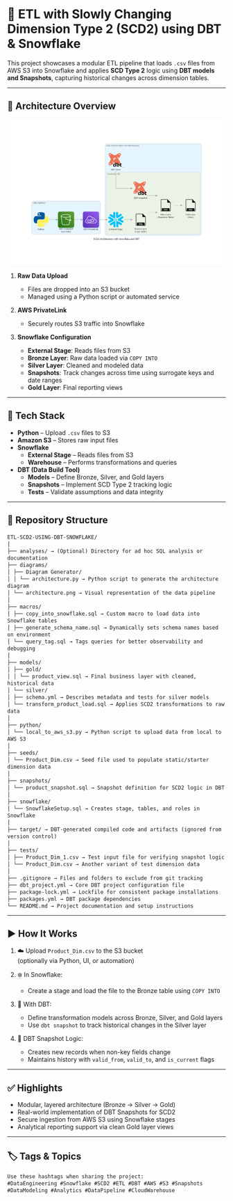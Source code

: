 # 🧱 ETL with Slowly Changing Dimension Type 2 (SCD2) using DBT & Snowflake

This project showcases a modular ETL pipeline that loads `.csv` files from AWS S3 into Snowflake and applies **SCD Type 2** logic using **DBT models and Snapshots**, capturing historical changes across dimension tables.

---

## 🧩 Architecture Overview
![SCD2 Pipeline Diagram](diagrams/architecture.png)

1. **Raw Data Upload**  
   - Files are dropped into an S3 bucket  
   - Managed using a Python script or automated service

2. **AWS PrivateLink**  
   - Securely routes S3 traffic into Snowflake

3. **Snowflake Configuration**  
   - **External Stage**: Reads files from S3  
   - **Bronze Layer**: Raw data loaded via `COPY INTO`  
   - **Silver Layer**: Cleaned and modeled data  
   - **Snapshots**: Track changes across time using surrogate keys and date ranges  
   - **Gold Layer**: Final reporting views

---

## 🔧 Tech Stack

- **Python** – Upload `.csv` files to S3
- **Amazon S3** – Stores raw input files
- **Snowflake**  
  - **External Stage** – Reads files from S3  
  - **Warehouse** – Performs transformations and queries
- **DBT (Data Build Tool)**  
  - **Models** – Define Bronze, Silver, and Gold layers  
  - **Snapshots** – Implement SCD Type 2 tracking logic  
  - **Tests** – Validate assumptions and data integrity

---

## 📂 Repository Structure

```
ETL-SCD2-USING-DBT-SNOWFLAKE/
│
├── analyses/ → (Optional) Directory for ad hoc SQL analysis or documentation
├── diagrams/
│ ├── Diagram Generator/
│ │ └── architecture.py → Python script to generate the architecture diagram
│ └── architecture.png → Visual representation of the data pipeline
│
├── macros/
│ ├── copy_into_snowflake.sql → Custom macro to load data into Snowflake tables
│ ├── generate_schema_name.sql → Dynamically sets schema names based on environment
│ └── query_tag.sql → Tags queries for better observability and debugging
│
├── models/
│ ├── gold/
│ │ └── product_view.sql → Final business layer with cleaned, historical data
│ └── silver/
│ ├── schema.yml → Describes metadata and tests for silver models
│ └── transform_product_load.sql → Applies SCD2 transformations to raw data
│
├── python/
│ └── local_to_aws_s3.py → Python script to upload data from local to AWS S3
│
├── seeds/
│ └── Product_Dim.csv → Seed file used to populate static/starter dimension data
│
├── snapshots/
│ └── product_snapshot.sql → Snapshot definition for SCD2 logic in DBT
│
├── snowflake/
│ └── SnowflakeSetup.sql → Creates stage, tables, and roles in Snowflake
│
├── target/ → DBT-generated compiled code and artifacts (ignored from version control)
│
├── tests/
│ ├── Product_Dim_1.csv → Test input file for verifying snapshot logic
│ └── Product_Dim.csv → Another variant of test dimension data
│
├── .gitignore → Files and folders to exclude from git tracking
├── dbt_project.yml → Core DBT project configuration file
├── package-lock.yml → Lockfile for consistent package installations
├── packages.yml → DBT package dependencies
└── README.md → Project documentation and setup instructions
```

---

## ▶️ How It Works

1. ☁️ Upload `Product_Dim.csv` to the S3 bucket  
   (optionally via Python, UI, or automation)

2. ❄️ In Snowflake:
    - Create a stage and load the file to the Bronze table using `COPY INTO`

3. 🧱 With DBT:
    - Define transformation models across Bronze, Silver, and Gold layers
    - Use `dbt snapshot` to track historical changes in the Silver layer

4. 🔁 DBT Snapshot Logic:
    - Creates new records when non-key fields change
    - Maintains history with `valid_from`, `valid_to`, and `is_current` flags

---

## ✅ Highlights

- Modular, layered architecture (Bronze → Silver → Gold)
- Real-world implementation of DBT Snapshots for SCD2
- Secure ingestion from AWS S3 using Snowflake stages
- Analytical reporting support via clean Gold layer views

---

## 🏷️ Tags & Topics
```
Use these hashtags when sharing the project:
#DataEngineering #Snowflake #SCD2 #ETL #DBT #AWS #S3 #Snapshots #DataModeling #Analytics #DataPipeline #CloudWarehouse

```

